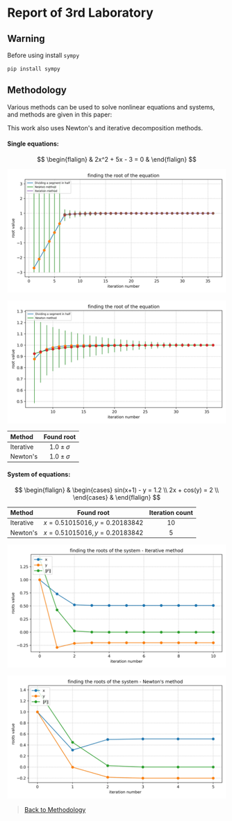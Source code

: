 # Report of 3rd Laboratory

## Warning
Before using install `sympy`
```
pip install sympy
```

## Methodology

Various methods can be used to solve nonlinear equations and systems, and methods are given in this paper:

This work also uses Newton's and iterative decomposition methods.

#### Single equations:

$$
\begin{flalign}
  & 2x^2 + 5x - 3 = 0 &
\end{flalign}
$$

![](img/root.jpg)

![](img/root_in.jpg)

| Method    |   Found root   |
| :-------- | :------------: |
| Iterative | $1.0\pm\sigma$ |
| Newton's  | $1.0\pm\sigma$ |


#### System of equations:

$$
\begin{flalign}
&
  \begin{cases} 
  sin(x+1) - y = 1.2 \\
  2x + cos(y) = 2 \\
  \end{cases}
&
\end{flalign}
$$

| Method    |          Found root          | Iteration count |
| :-------- | :--------------------------: | :-------------: |
| Iterative | $x=0.51015016, y=0.20183842$ |       10        |
| Newton's  | $x=0.51015016, y=0.20183842$ |        5        |

![](img/system_iter.jpg)

![](img/system_newton.jpg)
>[Back to Methodology](#methodology)
